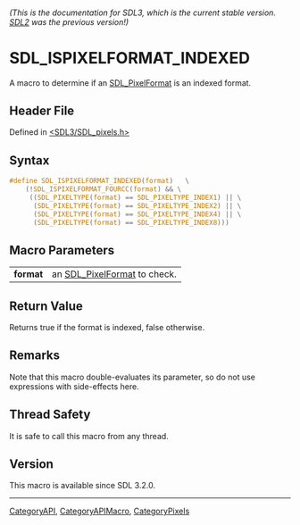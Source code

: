 ###### (This is the documentation for SDL3, which is the current stable version. [SDL2](https://wiki.libsdl.org/SDL2/) was the previous version!)
# SDL_ISPIXELFORMAT_INDEXED

A macro to determine if an [SDL_PixelFormat](SDL_PixelFormat) is an indexed format.

## Header File

Defined in [<SDL3/SDL_pixels.h>](https://github.com/libsdl-org/SDL/blob/main/include/SDL3/SDL_pixels.h)

## Syntax

```c
#define SDL_ISPIXELFORMAT_INDEXED(format)   \
    (!SDL_ISPIXELFORMAT_FOURCC(format) && \
     ((SDL_PIXELTYPE(format) == SDL_PIXELTYPE_INDEX1) || \
      (SDL_PIXELTYPE(format) == SDL_PIXELTYPE_INDEX2) || \
      (SDL_PIXELTYPE(format) == SDL_PIXELTYPE_INDEX4) || \
      (SDL_PIXELTYPE(format) == SDL_PIXELTYPE_INDEX8)))
```

## Macro Parameters

|            |                                                 |
| ---------- | ----------------------------------------------- |
| **format** | an [SDL_PixelFormat](SDL_PixelFormat) to check. |

## Return Value

Returns true if the format is indexed, false otherwise.

## Remarks

Note that this macro double-evaluates its parameter, so do not use
expressions with side-effects here.

## Thread Safety

It is safe to call this macro from any thread.

## Version

This macro is available since SDL 3.2.0.

----
[CategoryAPI](CategoryAPI), [CategoryAPIMacro](CategoryAPIMacro), [CategoryPixels](CategoryPixels)

